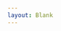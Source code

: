 ```yaml
---
layout: Blank
---
```


<script setup>
import MyComponent from "@source/views/app/familynest/umeng-test.vue";
</script>

<MyComponent/>
